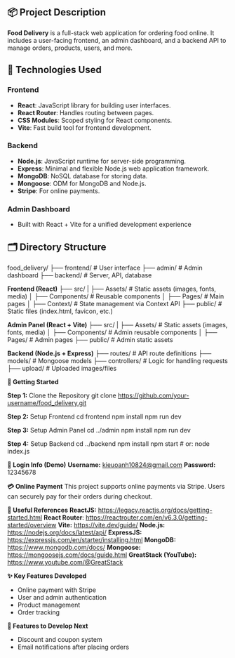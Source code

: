 ## 📦 Project Description

**Food Delivery** is a full-stack web application for ordering food online. It includes a user-facing frontend, an admin dashboard, and a backend API to manage orders, products, users, and more.

## 🚀 Technologies Used

### Frontend
- **React**: JavaScript library for building user interfaces.
- **React Router**: Handles routing between pages.
- **CSS Modules**: Scoped styling for React components.
- **Vite**: Fast build tool for frontend development.

### Backend
- **Node.js**: JavaScript runtime for server-side programming.
- **Express**: Minimal and flexible Node.js web application framework.
- **MongoDB**: NoSQL database for storing data.
- **Mongoose**: ODM for MongoDB and Node.js.
- **Stripe**: For online payments.

### Admin Dashboard
- Built with React + Vite for a unified development experience

## 🗂 Directory Structure

food_delivery/
├── frontend/ # User interface
├── admin/ # Admin dashboard
├── backend/ # Server, API, database

**Frontend (React)**
├── src/
|   ├── Assets/        # Static assets (images, fonts, media)
│   ├── Components/    # Reusable components
│   ├── Pages/         # Main pages
│   ├── Context/       # State management via Context API
├── public/            # Static files (index.html, favicon, etc.)

**Admin Panel (React + Vite)**
├── src/
|   ├── Assets/        # Static assets (images, fonts, media)
│   ├── Components/    # Admin reusable components
│   ├── Pages/         # Admin pages
├── public/            # Admin static assets

**Backend (Node.js + Express)**
├── routes/            # API route definitions
├── models/            # Mongoose models
├── controllers/       # Logic for handling requests
├── upload/            # Uploaded images/files

**🚀 Getting Started**

**Step 1:** Clone the Repository
git clone https://github.com/your-username/food_delivery.git

**Step 2:** Setup Frontend
cd frontend
npm install
npm run dev

**Step 3:** Setup Admin Panel
cd ../admin
npm install
npm run dev

**Step 4:** Setup Backend
cd ../backend
npm install
npm start  # or: node index.js

**🔐 Login Info (Demo)**
**Username:** kieuoanh10824@gmail.com
**Password:** 12345678

**💳 Online Payment**
This project supports online payments via Stripe. Users can securely pay for their orders during checkout.

**🔗 Useful References**
**ReactJS:** https://legacy.reactjs.org/docs/getting-started.html
**React Router**: https://reactrouter.com/en/v6.3.0/getting-started/overview
**Vite:** https://vite.dev/guide/
**Node.js:** https://nodejs.org/docs/latest/api/
**ExpressJS:** https://expressjs.com/en/starter/installing.html
**MongoDB:** https://www.mongodb.com/docs/
**Mongoose:** https://mongoosejs.com/docs/guide.html
**GreatStack (YouTube):** https://www.youtube.com/@GreatStack

**✨ Key Features Developed**
- Online payment with Stripe
- User and admin authentication
- Product management
- Order tracking

**📌 Features to Develop Next**
- Discount and coupon system
- Email notifications after placing orders
